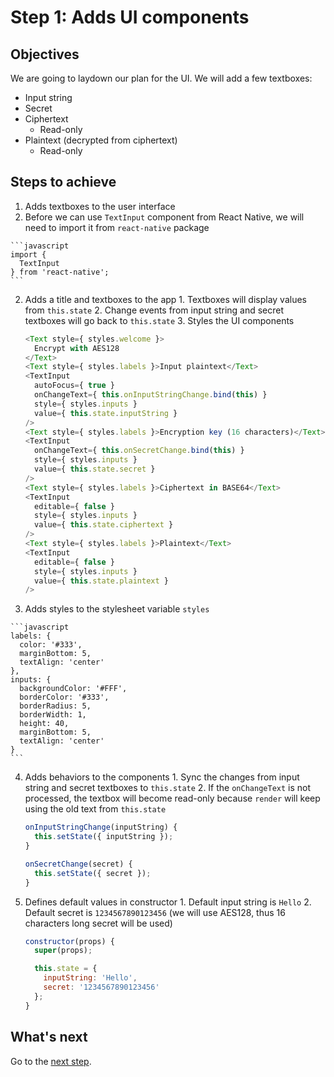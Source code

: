 # Step 1: Adds UI components

## Objectives

We are going to laydown our plan for the UI. We will add a few textboxes:

* Input string
* Secret
* Ciphertext
  * Read-only
* Plaintext (decrypted from ciphertext)
  * Read-only

## Steps to achieve

1. Adds textboxes to the user interface
  1. Before we can use `TextInput` component from React Native, we will need to import it from `react-native` package

    ```javascript
    import {
      TextInput
    } from 'react-native';
    ```

  2. Adds a title and textboxes to the app
    1. Textboxes will display values from `this.state`
    2. Change events from input string and secret textboxes will go back to `this.state`
    3. Styles the UI components

      ```javascript
      <Text style={ styles.welcome }>
        Encrypt with AES128
      </Text>
      <Text style={ styles.labels }>Input plaintext</Text>
      <TextInput
        autoFocus={ true }
        onChangeText={ this.onInputStringChange.bind(this) }
        style={ styles.inputs }
        value={ this.state.inputString }
      />
      <Text style={ styles.labels }>Encryption key (16 characters)</Text>
      <TextInput
        onChangeText={ this.onSecretChange.bind(this) }
        style={ styles.inputs }
        value={ this.state.secret }
      />
      <Text style={ styles.labels }>Ciphertext in BASE64</Text>
      <TextInput
        editable={ false }
        style={ styles.inputs }
        value={ this.state.ciphertext }
      />
      <Text style={ styles.labels }>Plaintext</Text>
      <TextInput
        editable={ false }
        style={ styles.inputs }
        value={ this.state.plaintext }
      />
      ```

  3. Adds styles to the stylesheet variable `styles`

    ```javascript
    labels: {
      color: '#333',
      marginBottom: 5,
      textAlign: 'center'
    },
    inputs: {
      backgroundColor: '#FFF',
      borderColor: '#333',
      borderRadius: 5,
      borderWidth: 1,
      height: 40,
      marginBottom: 5,
      textAlign: 'center'
    }
    ```

  4. Adds behaviors to the components
    1. Sync the changes from input string and secret textboxes to `this.state`
    2. If the `onChangeText` is not processed, the textbox will become read-only because `render` will keep using the old text from `this.state`

      ```javascript
      onInputStringChange(inputString) {
        this.setState({ inputString });
      }

      onSecretChange(secret) {
        this.setState({ secret });
      }
      ```

  5. Defines default values in constructor
    1. Default input string is `Hello`
    2. Default secret is `1234567890123456` (we will use AES128, thus 16 characters long secret will be used)

      ```javascript
      constructor(props) {
        super(props);

        this.state = {
          inputString: 'Hello',
          secret: '1234567890123456'
        };
      }
      ```

## What's next

Go to the [next step](https://github.com/candrholdings/reactnative-crypto-demo/tree/step-2).